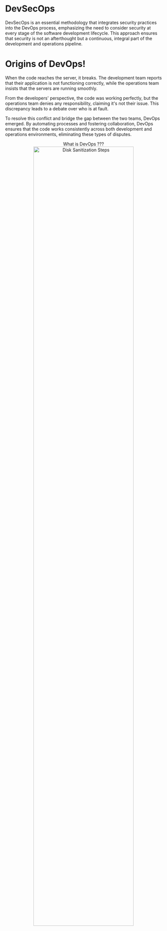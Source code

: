 # DevSecOps
DevSecOps is an essential methodology that integrates security practices into the DevOps process, emphasizing the need to consider security at every stage of the software development lifecycle. This approach ensures that security is not an afterthought but a continuous, integral part of the development and operations pipeline. 

# Origins of DevOps!

When the code reaches the server, it breaks. The development team reports that their application is not functioning correctly, while the operations team insists that the servers are running smoothly.

From the developers' perspective, the code was working perfectly, but the operations team denies any responsibility, claiming it's not their issue. This discrepancy leads to a debate over who is at fault.

To resolve this conflict and bridge the gap between the two teams, DevOps emerged. By automating processes and fostering collaboration, DevOps ensures that the code works consistently across both development and operations environments, eliminating these types of disputes.


<p align="center">
What is DevOps ???  <br/>
 <img src="https://imgur.com/jXwqakf.png" height="80%" width="80%" alt="Disk Sanitization Steps"/>
<br />
<br />

